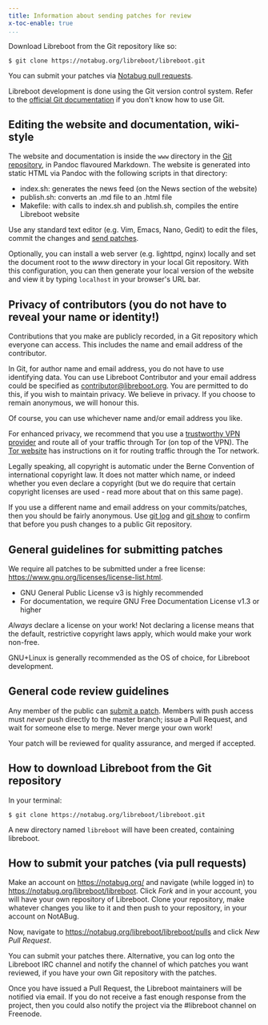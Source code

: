 ```yaml
---
title: Information about sending patches for review
x-toc-enable: true
...
```


Download Libreboot from the Git repository like so:

    $ git clone https://notabug.org/libreboot/libreboot.git

You can submit your patches via
[Notabug pull requests](#how-to-submit-your-patches-via-pull-requests).

Libreboot development is done using the Git version control system.
Refer to the [official Git documentation](https://git-scm.com/doc) if you don't
know how to use Git.

Editing the website and documentation, wiki-style
-------------------------------------------------

The website and documentation is inside the `www` directory in the
[Git repository](#how-to-download-libreboot-from-the-git-repository), in
Pandoc flavoured Markdown. The website is generated into static HTML via Pandoc
with the following scripts in that directory:

- index.sh: generates the news feed (on the News section of the website)
- publish.sh: converts an .md file to an .html file
- Makefile: with calls to index.sh and publish.sh, compiles the entire
  Libreboot website

Use any standard text editor (e.g. Vim, Emacs, Nano, Gedit) to edit the files,
commit the changes and
[send patches](#how-to-submit-your-patches-via-pull-requests).

Optionally, you can install a web server (e.g. lighttpd, nginx) locally and
set the document root to the *www* directory in your local Git repository.
With this configuration, you can then generate your local version of the
website and view it by typing `localhost` in your browser's URL bar.

Privacy of contributors (you do not have to reveal your name or identity!)
-------------------------------------------------------------------------

Contributions that you make are publicly recorded, in a Git repository which
everyone can access. This includes the name and email address of the
contributor.

In Git, for author name and email address, you do not have to use identifying
data. You can use Libreboot Contributor and your email address could be
specified as contributor@libreboot.org. You are permitted to do this, if
you wish to maintain privacy. We believe in privacy. If you choose to remain
anonymous, we will honour this.

Of course, you can use whichever name and/or email address you like.

For enhanced privacy, we recommend that you use a [trustworthy VPN
provider](https://torrentfreak.com/which-vpn-services-keep-you-anonymous-in-2019/)
and route all of your traffic through Tor (on top of the VPN). The
[Tor website](https://torproject.org/) has instructions on it for routing
traffic through the Tor network.

Legally speaking, all copyright is automatic under the Berne Convention of
international copyright law. It does not matter which name, or indeed whether
you even declare a copyright (but we do require that certain copyright
licenses are used - read more about that on this same page).

If you use a different name and email address on your commits/patches, then you
should be fairly anonymous. Use
[git log](https://git-scm.com/book/en/v2/Git-Basics-Viewing-the-Commit-History)
and [git show](https://git-scm.com/docs/git-show) to confirm that before you
push changes to a public Git repository.

General guidelines for submitting patches
-----------------------------------------

We require all patches to be submitted under a free license:
<https://www.gnu.org/licenses/license-list.html>.

- GNU General Public License v3 is highly recommended
- For documentation, we require GNU Free Documentation License v1.3 or higher

*Always* declare a license on your work! Not declaring a license means that
the default, restrictive copyright laws apply, which would make your work
non-free.

GNU+Linux is generally recommended as the OS of choice, for Libreboot
development.

General code review guidelines
------------------------------

Any member of the public can
[submit a patch](#how-to-submit-your-patches-via-pull-requests).
Members with push access must *never* push directly to the master branch;
issue a Pull Request, and wait for someone else to merge. Never merge your own
work!

Your patch will be reviewed for quality assurance, and merged if accepted.

How to download Libreboot from the Git repository
-------------------------------------------------

In your terminal:

    $ git clone https://notabug.org/libreboot/libreboot.git

A new directory named `libreboot` will have been created, containing
libreboot.

How to submit your patches (via pull requests)
----------------------------------------------

Make an account on <https://notabug.org/> and navigate (while logged in) to
<https://notabug.org/libreboot/libreboot>. Click *Fork* and in your account,
you will have your own repository of Libreboot. Clone your repository, make
whatever changes you like to it and then push to your repository, in your
account on NotABug.

Now, navigate to <https://notabug.org/libreboot/libreboot/pulls> and click
*New Pull Request*. 

You can submit your patches there. Alternative, you can log onto the Libreboot
IRC channel and notify the channel of which patches you want reviewed, if you
have your own Git repository with the patches.

Once you have issued a Pull Request, the Libreboot maintainers will be notified
via email. If you do not receive a fast enough response from the project, then
you could also notify the project via the #libreboot channel on Freenode.

